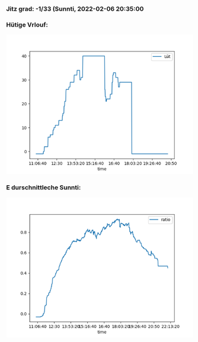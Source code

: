 ### Jitz grad: -1/33 (Sunnti, 2022-02-06 20:35:00

### Hütige Vrlouf:
![Graph](Today.png)

### E durschnittleche Sunnti:
![Graph](Sunnti.png)